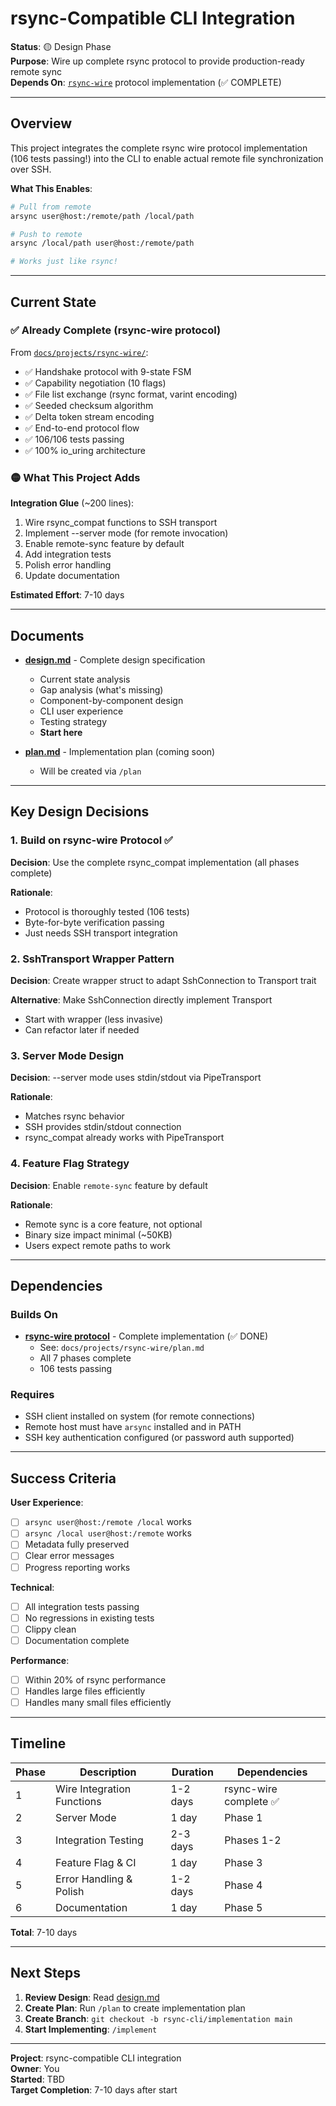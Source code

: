 # rsync-Compatible CLI Integration

**Status**: 🟡 Design Phase  
**Purpose**: Wire up complete rsync protocol to provide production-ready remote sync  
**Depends On**: [`rsync-wire`](../rsync-wire/) protocol implementation (✅ COMPLETE)

---

## Overview

This project integrates the complete rsync wire protocol implementation (106 tests passing!)
into the CLI to enable actual remote file synchronization over SSH.

**What This Enables**:

```bash
# Pull from remote
arsync user@host:/remote/path /local/path

# Push to remote
arsync /local/path user@host:/remote/path

# Works just like rsync!
```

---

## Current State

### ✅ Already Complete (rsync-wire protocol)

From [`docs/projects/rsync-wire/`](../rsync-wire/):
- ✅ Handshake protocol with 9-state FSM
- ✅ Capability negotiation (10 flags)
- ✅ File list exchange (rsync format, varint encoding)
- ✅ Seeded checksum algorithm
- ✅ Delta token stream encoding
- ✅ End-to-end protocol flow
- ✅ 106/106 tests passing
- ✅ 100% io_uring architecture

### 🟡 What This Project Adds

**Integration Glue** (~200 lines):
1. Wire rsync_compat functions to SSH transport
2. Implement --server mode (for remote invocation)
3. Enable remote-sync feature by default
4. Add integration tests
5. Polish error handling
6. Update documentation

**Estimated Effort**: 7-10 days

---

## Documents

- **[design.md](design.md)** - Complete design specification
  - Current state analysis
  - Gap analysis (what's missing)
  - Component-by-component design
  - CLI user experience
  - Testing strategy
  - **Start here**

- **[plan.md](plan.md)** - Implementation plan (coming soon)
  - Will be created via `/plan`

---

## Key Design Decisions

### 1. Build on rsync-wire Protocol ✅

**Decision**: Use the complete rsync_compat implementation (all phases complete)

**Rationale**: 
- Protocol is thoroughly tested (106 tests)
- Byte-for-byte verification passing
- Just needs SSH transport integration

### 2. SshTransport Wrapper Pattern

**Decision**: Create wrapper struct to adapt SshConnection to Transport trait

**Alternative**: Make SshConnection directly implement Transport
- Start with wrapper (less invasive)
- Can refactor later if needed

### 3. Server Mode Design

**Decision**: --server mode uses stdin/stdout via PipeTransport

**Rationale**:
- Matches rsync behavior
- SSH provides stdin/stdout connection
- rsync_compat already works with PipeTransport

### 4. Feature Flag Strategy

**Decision**: Enable `remote-sync` feature by default

**Rationale**:
- Remote sync is a core feature, not optional
- Binary size impact minimal (~50KB)
- Users expect remote paths to work

---

## Dependencies

### Builds On

- **[rsync-wire protocol](../rsync-wire/)** - Complete implementation (✅ DONE)
  - See: `docs/projects/rsync-wire/plan.md`
  - All 7 phases complete
  - 106 tests passing

### Requires

- SSH client installed on system (for remote connections)
- Remote host must have `arsync` installed and in PATH
- SSH key authentication configured (or password auth supported)

---

## Success Criteria

**User Experience**:
- [ ] `arsync user@host:/remote /local` works
- [ ] `arsync /local user@host:/remote` works
- [ ] Metadata fully preserved
- [ ] Clear error messages
- [ ] Progress reporting works

**Technical**:
- [ ] All integration tests passing
- [ ] No regressions in existing tests
- [ ] Clippy clean
- [ ] Documentation complete

**Performance**:
- [ ] Within 20% of rsync performance
- [ ] Handles large files efficiently
- [ ] Handles many small files efficiently

---

## Timeline

| Phase | Description | Duration | Dependencies |
|-------|-------------|----------|--------------|
| 1 | Wire Integration Functions | 1-2 days | rsync-wire complete ✅ |
| 2 | Server Mode | 1 day | Phase 1 |
| 3 | Integration Testing | 2-3 days | Phases 1-2 |
| 4 | Feature Flag & CI | 1 day | Phase 3 |
| 5 | Error Handling & Polish | 1-2 days | Phase 4 |
| 6 | Documentation | 1 day | Phase 5 |

**Total**: 7-10 days

---

## Next Steps

1. **Review Design**: Read [design.md](design.md)
2. **Create Plan**: Run `/plan` to create implementation plan
3. **Create Branch**: `git checkout -b rsync-cli/implementation main`
4. **Start Implementing**: `/implement`

---

**Project**: rsync-compatible CLI integration  
**Owner**: You  
**Started**: TBD  
**Target Completion**: 7-10 days after start

